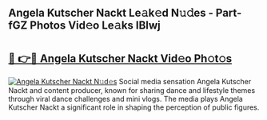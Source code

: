 ## Angela Kutscher Nackt Le𝚊k𝚎d N𝚞𝚍es - Part-fGZ Photos Vid𝚎o Le𝚊ks IBIwj

# <h2><a href="http://fb6dof.evod.top/?m=Angela+Kutscher+Nackt">🔗 👉🔴 Angela Kutscher Nackt Vid𝚎o Ph𝚘t𝚘s</a></h2>

[![Angela Kutscher Nackt N𝚞d𝚎s](https://i.imgur.com/8V9OHl7.gif)](http://fb6dof.evod.top/?m=Angela+Kutscher+Nackt)
Social media sensation Angela Kutscher Nackt and content producer, known for sharing dance and lifestyle themes through viral dance challenges and mini vlogs. The media plays Angela Kutscher Nackt a significant role in shaping the perception of public figures. 
